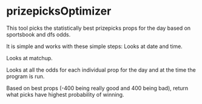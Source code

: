 # prizepicksOptimizer
This tool picks the statistically best prizepicks props for the day based on sportsbook and dfs odds. 

It is simple and works with these simple steps:
Looks at date and time. 

Looks at matchup. 

Looks at all the odds for each individual prop for the day and at the time the program is run.

Based on best props (-400 being really good and 400 being bad), return what picks have highest probability of winning.

